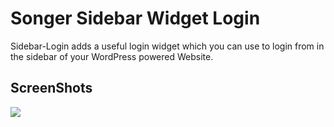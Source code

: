 # Songer Sidebar Widget Login


Sidebar-Login adds a useful login widget which you can use to login from in the sidebar of your WordPress powered Website.


## ScreenShots


![](https://i.imgur.com/29adKTn.png)
